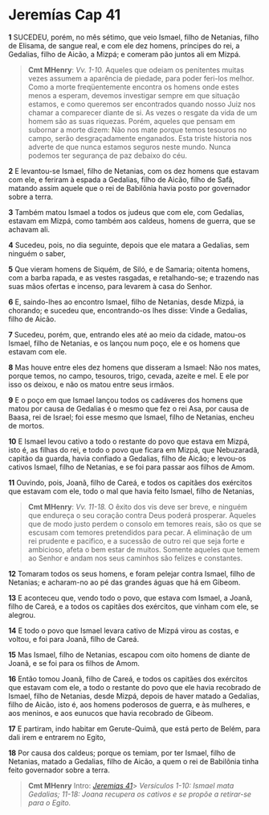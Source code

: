 # Jeremías Cap 41

**1** 	SUCEDEU, porém, no mês sétimo, que veio Ismael, filho de Netanias, filho de Elisama, de sangue real, e com ele dez homens, príncipes do rei, a Gedalias, filho de Aicão, a Mizpá; e comeram pão juntos ali em Mizpá.

> **Cmt MHenry**: *Vv. 1-10.* Aqueles que odeiam os penitentes muitas vezes assumem a aparência de piedade, para poder feri-los melhor. Como a morte freqüentemente encontra os homens onde estes menos a esperam, devemos investigar sempre em que situação estamos, e como queremos ser encontrados quando nosso Juiz nos chamar a comparecer diante de si. As vezes o resgate da vida de um homem são as suas riquezas. Porém, aqueles que pensam em subornar a morte dizem: Não nos mate porque temos tesouros no campo, serão desgraçadamente enganados. Esta triste historia nos adverte de que nunca estamos seguros neste mundo. Nunca podemos ter segurança de paz debaixo do céu.

**2** 	E levantou-se Ismael, filho de Netanias, com os dez homens que estavam com ele, e feriram à espada a Gedalias, filho de Aicão, filho de Safã, matando assim aquele que o rei de Babilônia havia posto por governador sobre a terra.

**3** 	Também matou Ismael a todos os judeus que com ele, com Gedalias, estavam em Mizpá, como também aos caldeus, homens de guerra, que se achavam ali.

**4** 	Sucedeu, pois, no dia seguinte, depois que ele matara a Gedalias, sem ninguém o saber,

**5** 	Que vieram homens de Siquém, de Siló, e de Samaria; oitenta homens, com a barba rapada, e as vestes rasgadas, e retalhando-se; e trazendo nas suas mãos ofertas e incenso, para levarem à casa do Senhor.

**6** 	E, saindo-lhes ao encontro Ismael, filho de Netanias, desde Mizpá, ia chorando; e sucedeu que, encontrando-os lhes disse: Vinde a Gedalias, filho de Aicão.

**7** 	Sucedeu, porém, que, entrando eles até ao meio da cidade, matou-os Ismael, filho de Netanias, e os lançou num poço, ele e os homens que estavam com ele.

**8** 	Mas houve entre eles dez homens que disseram a Ismael: Não nos mates, porque temos, no campo, tesouros, trigo, cevada, azeite e mel. E ele por isso os deixou, e não os matou entre seus irmãos.

**9** 	E o poço em que Ismael lançou todos os cadáveres dos homens que matou por causa de Gedalias é o mesmo que fez o rei Asa, por causa de Baasa, rei de Israel; foi esse mesmo que Ismael, filho de Netanias, encheu de mortos.

**10** 	E Ismael levou cativo a todo o restante do povo que estava em Mizpá, isto é, as filhas do rei, e todo o povo que ficara em Mizpá, que Nebuzaradã, capitão da guarda, havia confiado a Gedalias, filho de Aicão; e levou-os cativos Ismael, filho de Netanias, e se foi para passar aos filhos de Amom.

**11** 	Ouvindo, pois, Joanã, filho de Careá, e todos os capitães dos exércitos que estavam com ele, todo o mal que havia feito Ismael, filho de Netanias,

> **Cmt MHenry**: *Vv. 11-18.* O êxito dos vis deve ser breve, e ninguém que endureça o seu coração contra Deus poderá prosperar. Aqueles que de modo justo perdem o consolo em temores reais, são os que se escusam com temores pretendidos para pecar. A eliminação de um rei prudente e pacifico, e a sucessão de outro rei que seja forte e ambicioso, afeta o bem estar de muitos. Somente aqueles que temem ao Senhor e andam nos seus caminhos são felizes e constantes.

**12** 	Tomaram todos os seus homens, e foram pelejar contra Ismael, filho de Netanias; e acharam-no ao pé das grandes águas que há em Gibeom.

**13** 	E aconteceu que, vendo todo o povo, que estava com Ismael, a Joanã, filho de Careá, e a todos os capitães dos exércitos, que vinham com ele, se alegrou.

**14** 	E todo o povo que Ismael levara cativo de Mizpá virou as costas, e voltou, e foi para Joanã, filho de Careá.

**15** 	Mas Ismael, filho de Netanias, escapou com oito homens de diante de Joanã, e se foi para os filhos de Amom.

**16** 	Então tomou Joanã, filho de Careá, e todos os capitães dos exércitos que estavam com ele, a todo o restante do povo que ele havia recobrado de Ismael, filho de Netanias, desde Mizpá, depois de haver matado a Gedalias, filho de Aicão, isto é, aos homens poderosos de guerra, e às mulheres, e aos meninos, e aos eunucos que havia recobrado de Gibeom.

**17** 	E partiram, indo habitar em Gerute-Quimã, que está perto de Belém, para dali irem e entrarem no Egito,

**18** 	Por causa dos caldeus; porque os temiam, por ter Ismael, filho de Netanias, matado a Gedalias, filho de Aicão, a quem o rei de Babilônia tinha feito governador sobre a terra.


> **Cmt MHenry** Intro: *[Jeremias 41](../24A-Jr/41.md#0)*> *Versículos 1-10: Ismael mata Gedalias; 11-18: Joana recupera os cativos e se propõe a retirar-se para o Egito.*